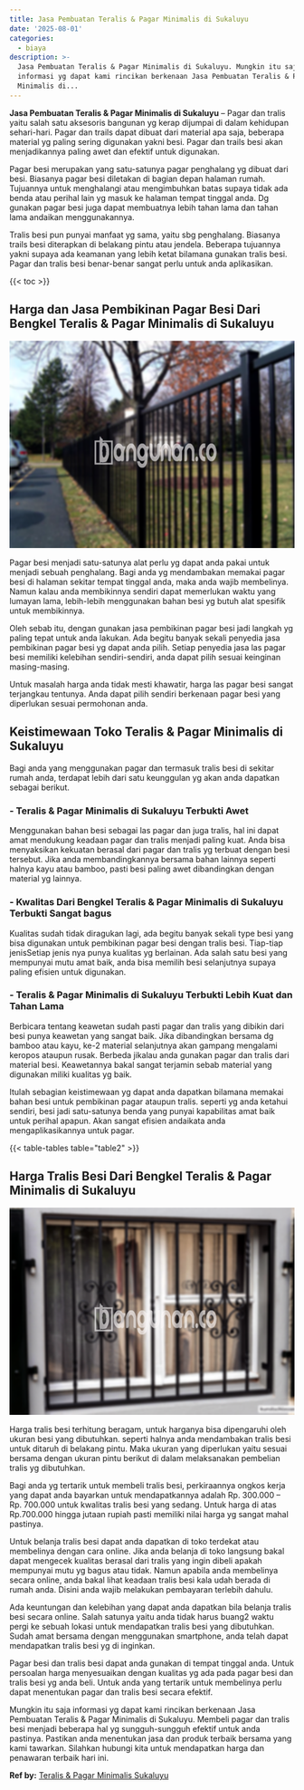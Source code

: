 ```yaml
---
title: Jasa Pembuatan Teralis & Pagar Minimalis di Sukaluyu
date: '2025-08-01'
categories:
  - biaya
description: >-
  Jasa Pembuatan Teralis & Pagar Minimalis di Sukaluyu. Mungkin itu saja
  informasi yg dapat kami rincikan berkenaan Jasa Pembuatan Teralis & Pagar
  Minimalis di...
---
```


**Jasa Pembuatan Teralis & Pagar Minimalis di Sukaluyu** – Pagar dan tralis yaitu salah satu aksesoris bangunan yg kerap dijumpai di dalam kehidupan sehari-hari. Pagar dan trails dapat dibuat dari material apa saja, beberapa material yg paling sering digunakan yakni besi. Pagar dan trails besi akan menjadikannya paling awet dan efektif untuk digunakan.

Pagar besi merupakan yang satu-satunya pagar penghalang yg dibuat dari besi. Biasanya pagar besi diletakan di bagian depan halaman rumah. Tujuannya untuk menghalangi atau mengimbuhkan batas supaya tidak ada benda atau perihal lain yg masuk ke halaman tempat tinggal anda. Dg gunakan pagar besi juga dapat membuatnya lebih tahan lama dan tahan lama andaikan menggunakannya.

Tralis besi pun punyai manfaat yg sama, yaitu sbg penghalang. Biasanya trails besi diterapkan di belakang pintu atau jendela. Beberapa tujuannya yakni supaya ada keamanan yang lebih ketat bilamana gunakan tralis besi. Pagar dan tralis besi benar-benar sangat perlu untuk anda aplikasikan.

{{< toc >}}

## Harga dan Jasa Pembikinan Pagar Besi Dari Bengkel Teralis & Pagar Minimalis di Sukaluyu

![Jasa Pembuatan Teralis & Pagar Minimalis di Sukaluyu](/images/pagar-minimalis-murah-50.png)

Pagar besi menjadi satu-satunya alat perlu yg dapat anda pakai untuk menjadi sebuah penghalang. Bagi anda yg mendambakan memakai pagar besi di halaman sekitar tempat tinggal anda, maka anda wajib membelinya. Namun kalau anda membikinnya sendiri dapat memerlukan waktu yang lumayan lama, lebih-lebih menggunakan bahan besi yg butuh alat spesifik untuk membikinnya.

Oleh sebab itu, dengan gunakan jasa pembikinan pagar besi jadi langkah yg paling tepat untuk anda lakukan. Ada begitu banyak sekali penyedia jasa pembikinan pagar besi yg dapat anda pilih. Setiap penyedia jasa las pagar besi memiliki kelebihan sendiri-sendiri, anda dapat pilih sesuai keinginan masing-masing.

Untuk masalah harga anda tidak mesti khawatir, harga las pagar besi sangat terjangkau tentunya. Anda dapat pilih sendiri berkenaan pagar besi yang diperlukan sesuai permohonan anda.

## Keistimewaan Toko Teralis & Pagar Minimalis di Sukaluyu

Bagi anda yang menggunakan pagar dan termasuk tralis besi di sekitar rumah anda, terdapat lebih dari satu keunggulan yg akan anda dapatkan sebagai berikut.

### \- Teralis & Pagar Minimalis di Sukaluyu Terbukti Awet

Menggunakan bahan besi sebagai las pagar dan juga tralis, hal ini dapat amat mendukung keadaan pagar dan tralis menjadi paling kuat. Anda bisa menyaksikan kekuatan berasal dari pagar dan tralis yg terbuat dengan besi tersebut. Jika anda membandingkannya bersama bahan lainnya seperti halnya kayu atau bamboo, pasti besi paling awet dibandingkan dengan material yg lainnya.

### \- Kwalitas Dari Bengkel Teralis & Pagar Minimalis di Sukaluyu Terbukti Sangat bagus

Kualitas sudah tidak diragukan lagi, ada begitu banyak sekali type besi yang bisa digunakan untuk pembikinan pagar besi dengan tralis besi. Tiap-tiap jenisSetiap jenis nya punya kualitas yg berlainan. Ada salah satu besi yang mempunyai mutu amat baik, anda bisa memilih besi selanjutnya supaya paling efisien untuk digunakan.

### \- Teralis & Pagar Minimalis di Sukaluyu Terbukti Lebih Kuat dan Tahan Lama

Berbicara tentang keawetan sudah pasti pagar dan tralis yang dibikin dari besi punya keawetan yang sangat baik. Jika dibandingkan bersama dg bamboo atau kayu, ke-2 material selanjutnya akan gampang mengalami keropos ataupun rusak. Berbeda jikalau anda gunakan pagar dan tralis dari material besi. Keawetannya bakal sangat terjamin sebab material yang digunakan miliki kualitas yg baik.

Itulah sebagian keistimewaan yg dapat anda dapatkan bilamana memakai bahan besi untuk pembikinan pagar ataupun tralis. seperti yg anda ketahui sendiri, besi jadi satu-satunya benda yang punyai kapabilitas amat baik untuk perihal apapun. Akan sangat efisien andaikata anda mengaplikasikannya untuk pagar.

{{< table-tables table="table2" >}}

## Harga Tralis Besi Dari Bengkel Teralis & Pagar Minimalis di Sukaluyu

![Jasa Pembuatan Teralis & Pagar Minimalis di Sukaluyu](/images/teralis-minimalis-murah-14.png)

Harga tralis besi terhitung beragam, untuk harganya bisa dipengaruhi oleh ukuran besi yang dibutuhkan. seperti halnya anda mendambakan tralis besi untuk ditaruh di belakang pintu. Maka ukuran yang diperlukan yaitu sesuai bersama dengan ukuran pintu berikut di dalam melaksanakan pembelian tralis yg dibutuhkan.

Bagi anda yg tertarik untuk membeli tralis besi, perkiraannya ongkos kerja yang dapat anda bayarkan untuk mendapatkannya adalah Rp. 300.000 – Rp. 700.000 untuk kwalitas tralis besi yang sedang. Untuk harga di atas Rp.700.000 hingga jutaan rupiah pasti memiliki nilai harga yg sangat mahal pastinya.

Untuk belanja tralis besi dapat anda dapatkan di toko terdekat atau membelinya dengan cara online. Jika anda belanja di toko langsung bakal dapat mengecek kualitas berasal dari tralis yang ingin dibeli apakah mempunyai mutu yg bagus atau tidak. Namun apabila anda membelinya secara online, anda bakal lihat keadaan tralis besi kala udah berada di rumah anda. Disini anda wajib melakukan pembayaran terlebih dahulu.

Ada keuntungan dan kelebihan yang dapat anda dapatkan bila belanja tralis besi secara online. Salah satunya yaitu anda tidak harus buang2 waktu pergi ke sebuah lokasi untuk mendapatkan tralis besi yang dibutuhkan. Sudah amat bersama dengan menggunakan smartphone, anda telah dapat mendapatkan tralis besi yg di inginkan.

Pagar besi dan tralis besi dapat anda gunakan di tempat tinggal anda. Untuk persoalan harga menyesuaikan dengan kualitas yg ada pada pagar besi dan tralis besi yg anda beli. Untuk anda yang tertarik untuk membelinya perlu dapat menentukan pagar dan tralis besi secara efektif.

Mungkin itu saja informasi yg dapat kami rincikan berkenaan Jasa Pembuatan Teralis & Pagar Minimalis di Sukaluyu. Membeli pagar dan tralis besi menjadi beberapa hal yg sungguh-sungguh efektif untuk anda pastinya. Pastikan anda menentukan jasa dan produk terbaik bersama yang kami tawarkan. Silahkan hubungi kita untuk mendapatkan harga dan penawaran terbaik hari ini.

**Ref by:** [Teralis & Pagar Minimalis Sukaluyu](https://id.wikipedia.org/wiki/Teralis)

